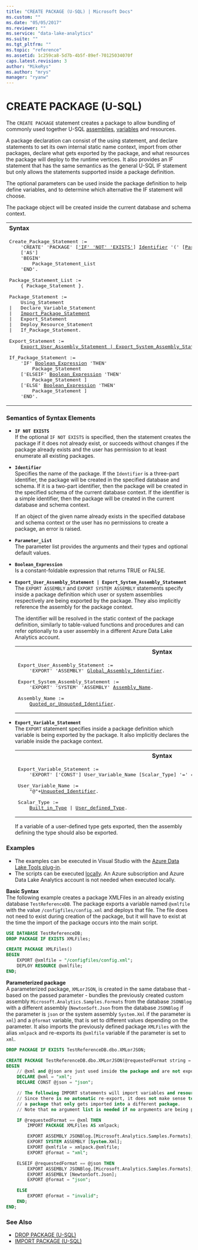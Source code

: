 ```yaml
---
title: "CREATE PACKAGE (U-SQL) | Microsoft Docs"
ms.custom: ""
ms.date: "05/05/2017"
ms.reviewer: ""
ms.service: "data-lake-analytics"
ms.suite: ""
ms.tgt_pltfrm: ""
ms.topic: "reference"
ms.assetid: 1c259ca8-5d7b-4b5f-89ef-70125034070f
caps.latest.revision: 3
author: "MikeRys"
ms.author: "mrys"
manager: "ryanw"
---
```

# CREATE PACKAGE (U-SQL)
The `CREATE PACKAGE` statement creates a package to allow bundling of commonly used together U-SQL [assemblies](u-sql-assemblies.md), [variables](variables-u-sql.md) and resources.

A package declaration can consist of the using statement, and declare statements to set its own internal static name context, import from other packages, declare what gets exported by the package, and what resources the package will deploy to the runtime vertices. It also provides an IF statement that has the same semantics as the general U-SQL IF statement but only allows the statements supported inside a package definition.

The optional parameters can be used inside the package definition to help define variables, and to determine which alternative the IF statement will choose.

The package object will be created inside the current database and schema context.

<table><th align="left">Syntax</th><tr><td><pre>
Create_Package_Statement :=                                                                              
    'CREATE' 'PACKAGE' [<a href="#INE">'IF' 'NOT' 'EXISTS'</a>] <a href="#Ident">Identifier</a> '(' [<a href="#param_lst">Parameter_List</a>] ')'
    ['AS']
    'BEGIN'
        Package_Statement_List
    'END'.<br />
Package_Statement_List := 
    { Package_Statement }.<br />
Package_Statement :=
    Using_Statement
|   Declare_Variable_Statement
|   <a href="import-package-u-sql.md">Import_Package_Statement</a>
|   Export_Statement
|   Deploy_Resource_Statement
|   If_Package_Statement.<br />
Export_Statement :=
    <a href="#exp_ass">Export_User_Assembly_Statement | Export_System_Assembly_Statement</a> | <a href="#exp_var">Export_Variable_Statement</a>.<br />
If_Package_Statement :=
    'IF' <a href="#bool_expr">Boolean_Expression</a> 'THEN'
        Package_Statement
    ['ELSEIF' <a href="#bool_expr">Boolean_Expression</a> 'THEN'
        Package_Statement ]
    ['ELSE' <a href="#bool_expr">Boolean_Expression</a> 'THEN'
        Package_Statement ]
    'END'.
</pre></td></tr></table>


### Semantics of Syntax Elements  
- <a name="INE"></a>**`IF NOT EXISTS`**    
  If the optional `IF NOT EXISTS` is specified, then the statement creates the package if it does not already exist, or succeeds without changes if the package already exists and the user has permission to at least enumerate all existing packages. 
    
- <a name="Ident"></a>**`Identifier`**   
  Specifies the name of the package. If the `Identifier` is a three-part identifier, the package will be created in the specified database and schema. If it is a two-part identifier, then the package will be created in the specified schema of the current database context. If the identifier is a simple identifier, then the package will be created in the current database and schema context.  
  
    If an object of the given name already exists in the specified database and schema context or the user has no permissions to create a package, an error is raised.  
    
-   <a name="param_lst"></a>**`Parameter_List`**    
    The parameter list provides the arguments and their types and optional default values.
    
- <a name="bool_expr"></a>**`Boolean_Expression`**  
Is a constant-foldable expression that returns TRUE or FALSE.   

- <a name="exp_ass"></a>**`Export_User_Assembly_Statement | Export_System_Assembly_Statement`**  
  The `EXPORT ASSEMBLY` and `EXPORT SYSTEM ASSEMBLY` statements specify inside a package definition which user or system assemblies respectively are being exported by the package. They also implicitly reference the assembly for the package context.    

  The identifier will be resolved in the static context of the package definition, similarly to table-valued functions and procedures and can refer optionally to a user assembly in a different Azure Data Lake Analytics account.   
  
  <table><th>Syntax</th><tr><td><pre>
  Export_User_Assembly_Statement :=                                                                   
      'EXPORT' 'ASSEMBLY' <a href="reference-assembly-u-sql.md#ass_name">Global_Assembly_Identifier</a>.<br />
  Export_System_Assembly_Statement :=
      'EXPORT' 'SYSTEM' 'ASSEMBLY' <a href="create-assembly-u-sql.md#ass_name">Assembly_Name</a>.<br />
  Assembly_Name := 
      <a href="u-sql-identifiers.md">Quoted_or_Unquoted_Identifier</a>.
  </pre></td></tr></table>       

- <a name="exp_var"></a>**`Export_Variable_Statement`**  
  The `EXPORT` statement specifies inside a package definition which variable is being exported by the package. It also implicitly declares the variable inside the package context.

  <table><th>Syntax</th><tr><td><pre>
  Export_Variable_Statement :=                                                                        
      'EXPORT' ['CONST'] User_Variable_Name [Scalar_Type] '=' csharp_expression.<br />
  User_Variable_Name :=
      "@"+<a href="u-sql-identifiers.md">Unquoted_Identifier</a>.<br />   
  Scalar_Type := 
      <a href="built-in-u-sql-types.md">Built_in_Type</a> | <a href="https://docs.microsoft.com/azure/data-lake-analytics/data-lake-analytics-u-sql-programmability-guide#using-user-defined-types---udt">User_defined_Type</a>.
  </pre></td></tr></table>

  If a variable of a user-defined type gets exported, then the assembly defining the type should also be exported.

### Examples
- The examples can be executed in Visual Studio with the [Azure Data Lake Tools plug-in](https://www.microsoft.com/download/details.aspx?id=49504).  
- The scripts can be executed [locally](https://docs.microsoft.com/azure/data-lake-analytics/data-lake-analytics-data-lake-tools-get-started#run-u-sql-locally).  An Azure subscription and Azure Data Lake Analytics account is not needed when executed locally.

**Basic Syntax**  
The following example creates a package XMLFiles in an already existing database `TestReferenceDB`. The package exports a variable named `@xmlfile` with the value `/configfiles/config.xml` and deploys that file. The file does not need to exist during creation of the package, but it will have to exist at the time the import of the package occurs into the main script.
```sql
USE DATABASE TestReferenceDB;
DROP PACKAGE IF EXISTS XMLFiles;

CREATE PACKAGE XMLFiles()
BEGIN
    EXPORT @xmlfile = "/configfiles/config.xml";
    DEPLOY RESOURCE @xmlfile;
END;
```

**Parameterized package**   
A parameterized package, `XMLorJSON`, is created in the same database that - based on the passed parameter - bundles the previously created custom assembly `Microsoft.Analytics.Samples.Formats` from the database `JSONBlog` with a different assembly (`NewtonSoft.Json` from the database `JSONBlog` if the parameter is `json` or the system assembly `System.Xml` if the parameter is `xml`) and a `@format` variable, that is set to different values depending on the parameter. It also imports the previously defined package `XMLFiles` with the alias `xmlpack` and re-exports its `@xmlfile` variable if the parameter is set to `xml`.
```sql
DROP PACKAGE IF EXISTS TestReferenceDB.dbo.XMLorJSON;

CREATE PACKAGE TestReferenceDB.dbo.XMLorJSON(@requestedFormat string = "json")
BEGIN
    // @xml and @json are just used inside the package and are not exported
    DECLARE @xml = "xml";
    DECLARE CONST @json = "json"; 

    // The following IMPORT statements will import variables and resource deployments from XMLFiles. 
    // Since there is no automatic re-export, it does not make sense to put an assembly export into
    // a package that only gets imported into a different package.
    // Note that no argument list is needed if no arguments are being passed.

    IF @requestedFormat == @xml THEN 
        IMPORT PACKAGE XMLFiles AS xmlpack;

        EXPORT ASSEMBLY JSONBlog.[Microsoft.Analytics.Samples.Formats];
        EXPORT SYSTEM ASSEMBLY [System.Xml]; 
        EXPORT @xmlfile = xmlpack.@xmlfile;
        EXPORT @format = "xml";

    ELSEIF @requestedFormat == @json THEN
        EXPORT ASSEMBLY JSONBlog.[Microsoft.Analytics.Samples.Formats];
        EXPORT ASSEMBLY [NewtonSoft.Json];
        EXPORT @format = "json";

    ELSE
        EXPORT @format = "invalid";
    END;
END;
```

### See Also
* [DROP PACKAGE (U-SQL)](drop-package-u-sql.md)  
* [IMPORT PACKAGE (U-SQL)](import-package-u-sql.md)
